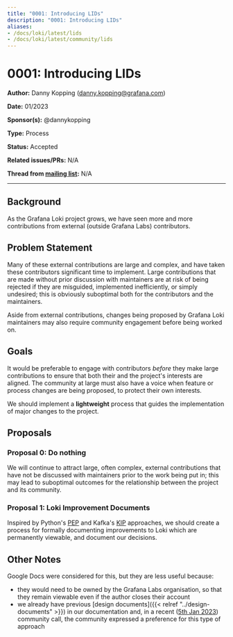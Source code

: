 ```yaml
---
title: "0001: Introducing LIDs"
description: "0001: Introducing LIDs"
aliases: 
- /docs/loki/latest/lids
- /docs/loki/latest/community/lids
---
```


# 0001: Introducing LIDs

**Author:** Danny Kopping (danny.kopping@grafana.com)

**Date:** 01/2023

**Sponsor(s):** @dannykopping

**Type:** Process

**Status:** Accepted

**Related issues/PRs:** N/A

**Thread from [mailing list](https://groups.google.com/forum/#!forum/lokiproject):** N/A

---

## Background

As the Grafana Loki project grows, we have seen more and more contributions from external (outside Grafana Labs) contributors.

## Problem Statement

Many of these external contributions are large and complex, and have taken these contributors significant time to implement. Large contributions that are made without prior discussion with maintainers are at risk of being rejected if they are misguided, implemented inefficiently, or simply undesired; this is obviously suboptimal both for the contributors and the maintainers.

Aside from external contributions, changes being proposed by Grafana Loki maintainers may also require community engagement before being worked on.

## Goals

It would be preferable to engage with contributors _before_ they make large contributions to ensure that both their and the project's interests are aligned. The community at large must also have a voice when feature or process changes are being proposed, to protect their own interests.

We should implement a **lightweight** process that guides the implementation of major changes to the project.

## Proposals

### Proposal 0: Do nothing

We will continue to attract large, often complex, external contributions that have not be discussed with maintainers prior to the work being put in; this may lead to suboptimal outcomes for the relationship between the project and its community.

### Proposal 1: Loki Improvement Documents

Inspired by Python's [PEP](https://peps.python.org/pep-0001/) and Kafka's [KIP](https://cwiki.apache.org/confluence/display/KAFKA/Kafka+Improvement+Proposals) approaches, we should create a process for formally documenting improvements to Loki which are permanently viewable, and document our decisions.

## Other Notes

Google Docs were considered for this, but they are less useful because:
- they would need to be owned by the Grafana Labs organisation, so that they remain viewable even if the author closes their account
- we already have previous [design documents]({{< relref "../design-documents" >}}) in our documentation and, in a recent ([5th Jan 2023](https://docs.google.com/document/d/1MNjiHQxwFukm2J4NJRWyRgRIiK7VpokYyATzJ5ce-O8/edit#heading=h.78vexgrrtw5a)) community call, the community expressed a preference for this type of approach
